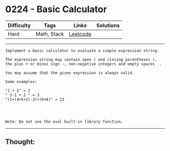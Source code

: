 # 0224 - Basic Calculator

Difficulty  | Tags | Links | Solutions
----------- | ---- | ----- | -----
Hard | Math, Stack | [Leetcode](https://leetcode.com/problems/basic-calculator/description/) |


-----------

```
Implement a basic calculator to evaluate a simple expression string.

The expression string may contain open ( and closing parentheses ), the plus + or minus sign -, non-negative integers and empty spaces  .

You may assume that the given expression is always valid.

Some examples:

"1 + 1" = 2
" 2-1 + 2 " = 3
"(1+(4+5+2)-3)+(6+8)" = 23




Note: Do not use the eval built-in library function.
```

-----------

## Thought:
